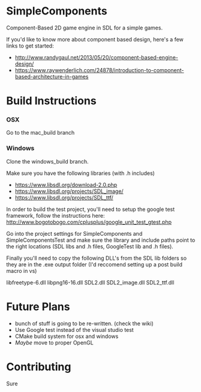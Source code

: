 # SimpleComponents
Component-Based 2D game engine in SDL for a simple games. 

If you'd like to know more about component based design, here's a few links to get started:
- http://www.randygaul.net/2013/05/20/component-based-engine-design/
- https://www.raywenderlich.com/24878/introduction-to-component-based-architecture-in-games

# Build Instructions

### OSX
Go to the mac_build branch

### Windows
Clone the windows_build branch.

Make sure you have the following libraries (with .h includes)

- https://www.libsdl.org/download-2.0.php
- https://www.libsdl.org/projects/SDL_image/
- https://www.libsdl.org/projects/SDL_ttf/

In order to build the test project, you'll need to setup the google test framework, follow the instructions here: 
http://www.bogotobogo.com/cplusplus/google_unit_test_gtest.php

Go into the project settings for SimpleComponents and SimpleComponentsTest and make sure the library and
include paths point to the right locations (SDL libs and .h files, GoogleTest lib and .h files).

Finally you'll need to copy the following DLL's from the SDL lib folders so they are in the .exe output folder (I'd reccomend setting up a post build macro in vs)

libfreetype-6.dll
libpng16-16.dll
SDL2.dll
SDL2_image.dll
SDL2_ttf.dll

# Future Plans
- bunch of stuff is going to be re-written. (check the wiki)
- Use Google test instead of the visual studio test
- CMake build system for osx and windows
- *Maybe* move to proper OpenGL

# Contributing

Sure



